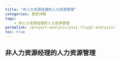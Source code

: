 ```yaml
---
title: "非人力资源经理的人力资源管理"
categories: 营收详解
tags:
    - 非人力资源经理的人力资源管理
permalink: /project-analysis/ysxj-rlzygl-analysis/
toc: true
---
```


## 非人力资源经理的人力资源管理


